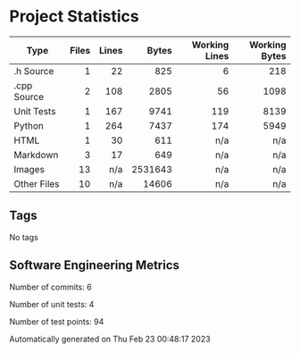 Project Statistics
==================

| Type | Files | Lines | Bytes | Working Lines | Working Bytes |
|------|------:|------:|------:|--------------:|--------------:|
|.h Source|1|22|825|6|218|
|.cpp Source|2|108|2805|56|1098|
|Unit Tests|1|167|9741|119|8139|
|Python|1|264|7437|174|5949|
|HTML|1|30|611|n/a|n/a|
|Markdown|3|17|649|n/a|n/a|
|Images|13|n/a|2531643|n/a|n/a|
|Other  Files|10|n/a|14606|n/a|n/a|

## Tags
No tags

## Software Engineering Metrics

Number of commits:  6

Number of unit tests:  4

Number of test points:  94

Automatically generated on Thu Feb 23 00:48:17 2023
